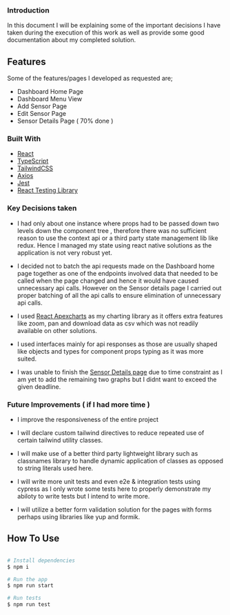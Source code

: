 ### Introduction

In this document I will be explaining some of the important decisions I have taken during the execution of this work as well as provide some good documentation about my completed solution.

## Features

Some of the features/pages I developed  as requested are;

- Dashboard Home Page
- Dashboard Menu View
- Add Sensor Page
- Edit Sensor Page
- Sensor Details Page ( 70% done )

### Built With

- [React](https://reactjs.org/)
- [TypeScript](https://www.typescriptlang.org/)
- [TailwindCSS](https://tailwindcss.com/)
- [Axios](https://axios-http.com/docs/intro)
- [Jest](https://jestjs.io/)
- [React Testing Library](https://testing-library.com/docs/react-testing-library/intro/)

### Key Decisions taken
- I had only about one instance where props had to be passed down two levels down the component tree , therefore there was no sufficient reason to use the context api  or a third party state management lib like redux. Hence I managed my state using react native solutions as the application is not very robust yet.

- I decided not to batch the api requests made on the Dashboard home page together as one of the endpoints involved data that needed to be called when the page changed and hence it would have caused unnecessary api calls. However on the Sensor details page I carried out proper batching of all the api calls to ensure elimination of unnecessary api calls.

- I used [React Apexcharts](https://apexcharts.com/docs/react-charts/) as my charting library as it offers extra features like zoom, pan and download data as csv which was not readily available on other solutions.

- I used interfaces mainly for api responses as those are usually shaped like objects and types for component props typing as it was more suited.

- I was unable to finish the [Sensor Details page](/src/pages/SensorDetails.tsx) due to time constraint as I am yet to add the remaining two graphs but I didnt want to exceed the given deadline.


### Future Improvements ( if I had more time )

- I improve the responsiveness of the entire project

- I will declare custom tailwind directives to reduce repeated use of certain tailwind utility classes.

- I will make use of a better third party lightweight library such as classnames library to handle dynamic application of classes as opposed to string literals used here.

- I will write more unit tests and even e2e & integration tests using cypress as I only wrote some tests here to properly demonstrate my abiloty to write tests but I intend to write more.

- I will utilize a better form validation solution for the pages with forms perhaps using libraries like yup and formik.

## How To Use

```bash

# Install dependencies
$ npm i

# Run the app
$ npm run start

# Run tests
$ npm run test
```